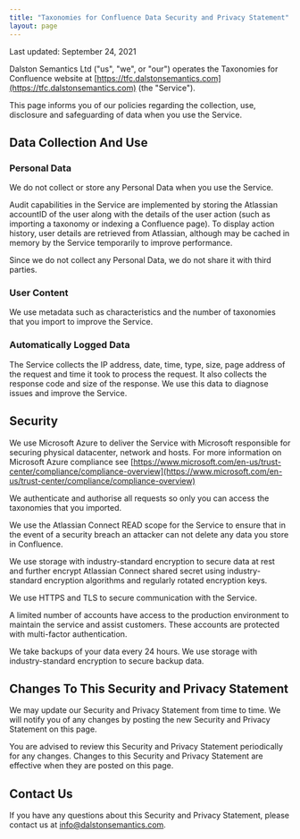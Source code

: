 ```yaml
---
title: "Taxonomies for Confluence Data Security and Privacy Statement"
layout: page
---
```


Last updated: September 24, 2021

Dalston Semantics Ltd ("us", "we", or "our") operates the Taxonomies for Confluence website at [https://tfc.dalstonsemantics.com](https://tfc.dalstonsemantics.com) (the "Service").

This page informs you of our policies regarding the collection, use, disclosure and safeguarding of data when you use the Service.

## Data Collection And Use

### Personal Data

We do not collect or store any Personal Data when you use the Service.

Audit capabilities in the Service are implemented by storing the Atlassian accountID of the user along with the details of the user action (such as importing a taxonomy or indexing a Confluence page). To display action history, user details are retrieved from Atlassian, although may be cached in memory by the Service temporarily to improve performance.

Since we do not collect any Personal Data, we do not share it with third parties.

### User Content

We use metadata such as characteristics and the number of taxonomies that you import to improve the Service.

### Automatically Logged Data

The Service collects the IP address, date, time, type, size, page address of the request and time it took to process the request. It also collects the response code and size of the response. We use this data to diagnose issues and improve the Service. 

## Security

We use Microsoft Azure to deliver the Service with Microsoft responsible for securing physical datacenter, network and hosts. For more information on Microsoft Azure compliance see [https://www.microsoft.com/en-us/trust-center/compliance/compliance-overview](https://www.microsoft.com/en-us/trust-center/compliance/compliance-overview)

We authenticate and authorise all requests so only you can access the taxonomies that you imported.

We use the Atlassian Connect READ scope for the Service to ensure that in the event of a security breach an attacker can not delete any data you store in Confluence.

We use storage with industry-standard encryption to secure data at rest and further encrypt Atlassian Connect shared secret using industry-standard encryption algorithms and regularly rotated encryption keys.

We use HTTPS and TLS to secure communication with the Service.

A limited number of accounts have access to the production environment to maintain the service and assist customers. These accounts are protected with multi-factor authentication.

We take backups of your data every 24 hours. We use storage with industry-standard encryption to secure backup data.

## Changes To This Security and Privacy Statement

We may update our Security and Privacy Statement from time to time. We will notify you of any changes by posting the new Security and Privacy Statement on this page.

You are advised to review this Security and Privacy Statement periodically for any changes. Changes to this Security and Privacy Statement are effective when they are posted on this page.

## Contact Us

If you have any questions about this Security and Privacy Statement, please contact us at [info@dalstonsemantics.com](mailto:info@dalstonsemantics.com).
